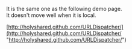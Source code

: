 It is the same one as the following demo page.  
It doesn't move well when it is local.

[http://holyshared.github.com/URLDispatcher/](http://holyshared.github.com/URLDispatcher/ "http://holyshared.github.com/URLDispatcher/")
